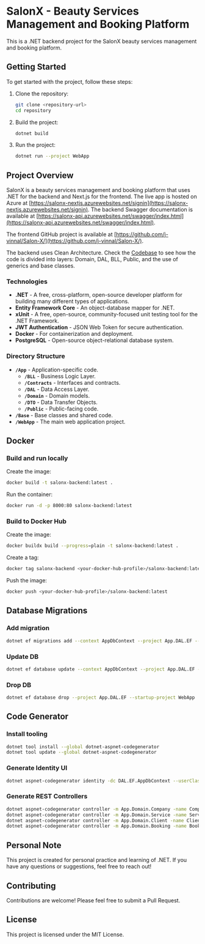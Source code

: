 # SalonX - Beauty Services Management and Booking Platform

This is a .NET backend project for the SalonX beauty services management and booking platform.

## Getting Started 

To get started with the project, follow these steps:

1. Clone the repository:
    ```sh
    git clone <repository-url>
    cd repository
    ```

2. Build the project:
    ```sh
    dotnet build
    ```

3. Run the project:
    ```sh
    dotnet run --project WebApp
    ```

## Project Overview

SalonX is a beauty services management and booking platform that uses .NET for the backend and Next.js for the frontend. The live app is hosted on Azure at [https://salonx-nextjs.azurewebsites.net/signin](https://salonx-nextjs.azurewebsites.net/signin). The backend Swagger documentation is available at [https://salonx-api.azurewebsites.net/swagger/index.html](https://salonx-api.azurewebsites.net/swagger/index.html).

The frontend GitHub project is available at [https://github.com/j-vinnal/Salon-X/](https://github.com/j-vinnal/Salon-X/).

The backend uses Clean Architecture. Check the [Codebase](#directory-structure) to see how the code is divided into layers: Domain, DAL, BLL, Public, and the use of generics and base classes.

### Technologies

- **.NET** - A free, cross-platform, open-source developer platform for building many different types of applications.
- **Entity Framework Core** - An object-database mapper for .NET.
- **xUnit** - A free, open-source, community-focused unit testing tool for the .NET Framework.
- **JWT Authentication** - JSON Web Token for secure authentication.
- **Docker** - For containerization and deployment.
- **PostgreSQL** - Open-source object-relational database system.

### Directory Structure

- **`/App`** - Application-specific code.
  - **`/BLL`** - Business Logic Layer.
  - **`/Contracts`** - Interfaces and contracts.
  - **`/DAL`** - Data Access Layer.
  - **`/Domain`** - Domain models.
  - **`/DTO`** - Data Transfer Objects.
  - **`/Public`** - Public-facing code.
- **`/Base`** - Base classes and shared code.
- **`/WebApp`** - The main web application project.

## Docker

### Build and run locally

Create the image:

```bash
docker build -t salonx-backend:latest .
```

Run the container:

```bash
docker run -d -p 8000:80 salonx-backend:latest
```

### Build to Docker Hub

Create the image:

```bash
docker buildx build --progress=plain -t salonx-backend:latest .
```

Create a tag:

```bash
docker tag salonx-backend <your-docker-hub-profile>/salonx-backend:latest
```

Push the image:

```bash
docker push <your-docker-hub-profile>/salonx-backend:latest
```

## Database Migrations

### Add migration

```bash
dotnet ef migrations add --context AppDbContext --project App.DAL.EF --startup-project WebApp initial
```

### Update DB

```bash
dotnet ef database update --context AppDbContext --project App.DAL.EF --startup-project WebApp
```

### Drop DB

```bash
dotnet ef database drop --project App.DAL.EF --startup-project WebApp
```

## Code Generator

### Install tooling

```bash
dotnet tool install --global dotnet-aspnet-codegenerator
dotnet tool update --global dotnet-aspnet-codegenerator
```

### Generate Identity UI

```bash
dotnet aspnet-codegenerator identity -dc DAL.EF.AppDbContext --userClass AppUser -f
```

### Generate REST Controllers

```bash
dotnet aspnet-codegenerator controller -m App.Domain.Company -name CompaniesController -outDir ApiControllers -api -dc AppDbContext -udl --referenceScriptLibraries -f
dotnet aspnet-codegenerator controller -m App.Domain.Service -name ServicesController -outDir ApiControllers -api -dc AppDbContext -udl --referenceScriptLibraries -f
dotnet aspnet-codegenerator controller -m App.Domain.Client -name ClientsController -outDir ApiControllers -api -dc AppDbContext -udl --referenceScriptLibraries -f
dotnet aspnet-codegenerator controller -m App.Domain.Booking -name BookingsController -outDir ApiControllers -api -dc AppDbContext -udl --referenceScriptLibraries -f
```

## Personal Note

This project is created for personal practice and learning of .NET. If you have any questions or suggestions, feel free to reach out!

## Contributing

Contributions are welcome! Please feel free to submit a Pull Request.

## License

This project is licensed under the MIT License.
